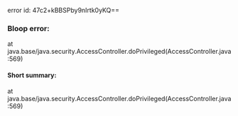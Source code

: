error id: 47c2+kBBSPby9nIrtk0yKQ==
### Bloop error:

at java.base/java.security.AccessController.doPrivileged(AccessController.java:569)
#### Short summary: 

at java.base/java.security.AccessController.doPrivileged(AccessController.java:569)